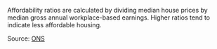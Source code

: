 Affordability ratios are calculated by dividing median house prices by median gross annual workplace-based earnings. Higher ratios tend to indicate less affordable housing.

Source: [ONS](https://www.ons.gov.uk/peoplepopulationandcommunity/housing/datasets/ratioofhousepricetoworkplacebasedearningslowerquartileandmedian)

